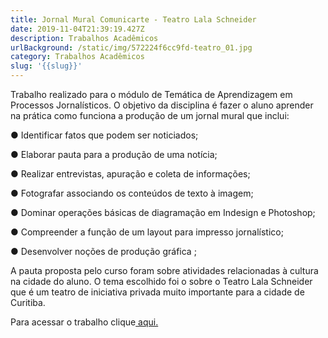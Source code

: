 ```yaml
---
title: Jornal Mural Comunicarte - Teatro Lala Schneider
date: 2019-11-04T21:39:19.427Z
description: Trabalhos Acadêmicos
urlBackground: /static/img/572224f6cc9fd-teatro_01.jpg
category: Trabalhos Acadêmicos
slug: '{{slug}}'
---
```

Trabalho realizado para o módulo de Temática de Aprendizagem em Processos Jornalísticos. O objetivo da disciplina é fazer o aluno aprender na prática como funciona a produção de um jornal mural que inclui:

● Identificar fatos que podem ser noticiados;

● Elaborar pauta para a produção de uma notícia;

● Realizar entrevistas, apuração e coleta de informações;

● Fotografar associando os conteúdos de texto à imagem;

● Dominar operações básicas de diagramação em Indesign e Photoshop;

● Compreender a função de um layout para impresso jornalístico;

● Desenvolver noções de produção gráfica
;

A pauta proposta pelo curso foram sobre atividades relacionadas à cultura na cidade do aluno. O tema escolhido foi o sobre o Teatro Lala Schneider que é um teatro de iniciativa privada muito importante para a cidade de Curitiba.

Para acessar o trabalho clique[ aqui.](http://bit.ly/projetocomunicarte)
